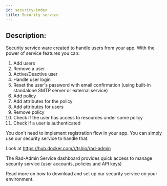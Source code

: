 ```yaml
---
id: security-index
title: Security service
---
```


## Description:

Security service ware created to handle users from your app. With the power of service features you can:

1. Add users
2. Remove a user
3. Active/Deactive user
4. Handle user login
5. Reset the user's password with email confirmation (using built-in standalone SMTP server or external service)
6. Add policy
7. Add attributes for the policy
8. Add attributes for users
9. Remove policy
10. Check if the user has access to resources under some policy
11. Check if a user is authenticated

You don't need to implement registration flow in your app. You can simply use our security service to handle that.

Look at https://hub.docker.com/r/tshio/rad-admin

The Rad-Admin Service dashboard provides quick access to manage security service (user accounts, policies and API keys)

Read more on how to download and set up our security service on your environment.